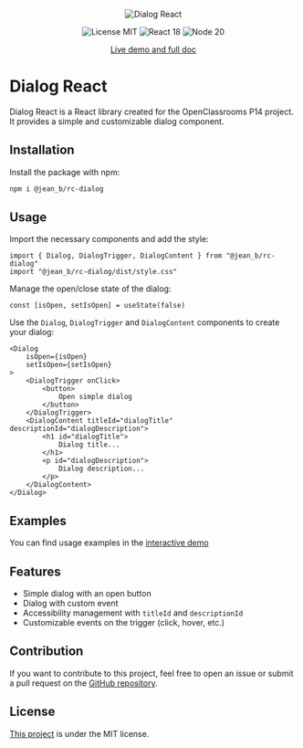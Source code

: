 <p align="center">
  <img alt="Dialog React" src="https://github.com/user-attachments/assets/91f50838-cce3-4cb4-bfe0-44f84974f9b2">
</p>

<div align="center">

![License MIT](https://img.shields.io/badge/license-MIT-blue.svg)
![React 18](https://img.shields.io/badge/React-18.0.0-brightgreen)
![Node 20](https://img.shields.io/badge/node-20.11.0-brightgreen)

[Live demo and full doc](https://jean-baradat.github.io/oc-p14--jean_rc-dialog-10-2024/)

</div>

# Dialog React

Dialog React is a React library created for the OpenClassrooms P14 project. It provides a simple and customizable dialog component.

## Installation

Install the package with npm:

```bash
npm i @jean_b/rc-dialog
```

## Usage

Import the necessary components and add the style:

```JSX
import { Dialog, DialogTrigger, DialogContent } from "@jean_b/rc-dialog"
import "@jean_b/rc-dialog/dist/style.css"
```

Manage the open/close state of the dialog:

```JSX
const [isOpen, setIsOpen] = useState(false)
```

Use the `Dialog`, `DialogTrigger` and `DialogContent` components to create your dialog:

```JSX
<Dialog 
    isOpen={isOpen} 
    setIsOpen={setIsOpen}
>
    <DialogTrigger onClick>
        <button>
            Open simple dialog
        </button>
    </DialogTrigger>
    <DialogContent titleId="dialogTitle" descriptionId="dialogDescription">
        <h1 id="dialogTitle">
            Dialog title...
        </h1>
        <p id="dialogDescription">
            Dialog description...
        </p>
    </DialogContent>
</Dialog>
```

## Examples

You can find usage examples in the [interactive demo](https://jean-baradat.github.io/oc-p14--jean_rc-dialog-10-2024/)

## Features

- Simple dialog with an open button
- Dialog with custom event
- Accessibility management with `titleId` and `descriptionId`
- Customizable events on the trigger (click, hover, etc.)

## Contribution

If you want to contribute to this project, feel free to open an issue or submit a pull request on the [GitHub repository](https://github.com/Jean-Baradat/oc-p14--jean_rc-dialog-10-2024).

## License
[This project](https://github.com/Jean-Baradat/oc-p14--jean_rc-dialog-10-2024) is under the MIT license.
